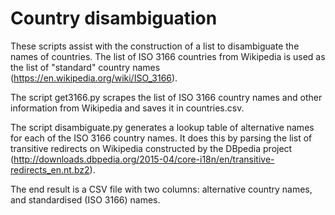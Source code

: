 # Country disambiguation

These scripts assist with the construction of a list to disambiguate the names of countries. The list of ISO 3166 countries from Wikipedia is used as the list of "standard" country names (https://en.wikipedia.org/wiki/ISO_3166). 

The script get3166.py scrapes the list of ISO 3166 country names and other information from Wikipedia and saves it in countries.csv.

The script disambiguate.py generates a lookup table of alternative names for each of the ISO 3166 country names. It does this by parsing the list of transitive redirects on Wikipedia constructed by the DBpedia project (http://downloads.dbpedia.org/2015-04/core-i18n/en/transitive-redirects_en.nt.bz2). 

The end result is a CSV file with two columns: alternative country names, and standardised (ISO 3166) names. 